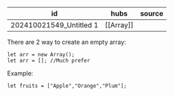 
| id                      | hubs      | source |
| ----------------------- | --------- | ------ |
| 202410021549_Untitled 1 | [[Array]] |        |
There are 2 way to create an empty array:
```
let arr = new Array();
let arr = []; //Much prefer
```
Example:
```
let fruits = ["Apple","Orange","Plum"];
```
